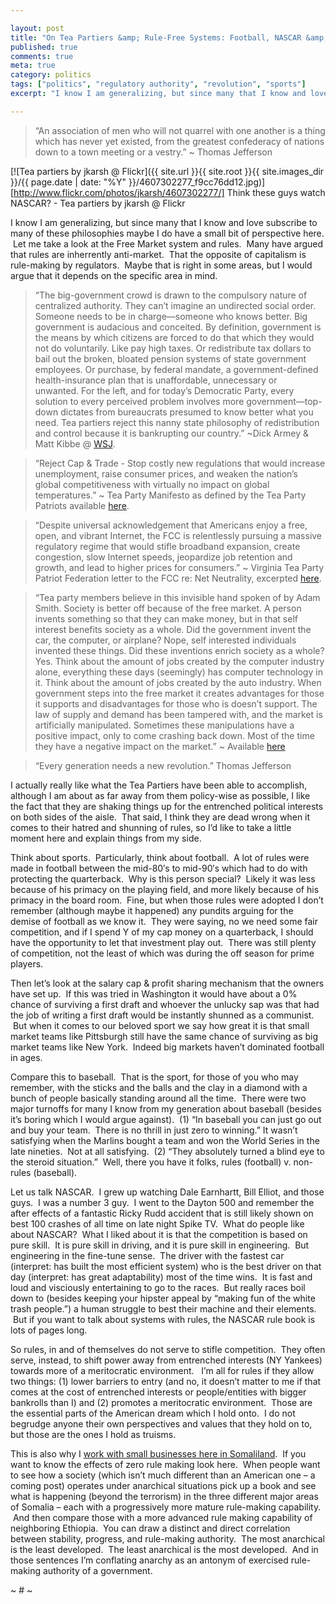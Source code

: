 ```yaml
---

layout: post
title: "On Tea Partiers &amp; Rule-Free Systems: Football, NASCAR &amp; Regulatory Authority"
published: true
comments: true
meta: true
category: politics
tags: ["politics", "regulatory authority", "revolution", "sports"]
excerpt: "I know I am generalizing, but since many that I know and love subscribe to many of these philosophies maybe I do have a small bit of perspective here.  Let me take a look at the Free Market system and rules.  Many have argued that rules are inherrently anti-market.  That the opposite of capitalism is rule-making by regulators.  Maybe that is right in some areas, but I would argue that it depends on the specific area in mind."

---
```


> “An association of men who will not quarrel with one another is a thing which has never yet existed, from the greatest confederacy of nations down to a town meeting or a vestry.” ~ Thomas Jefferson

[![Tea partiers by jkarsh @ Flickr]({{ site.url }}{{ site.root }}{{ site.images_dir }}/{{ page.date | date: "%Y" }}/4607302277_f9cc76dd12.jpg)][http://www.flickr.com/photos/jkarsh/4607302277/]
Think these guys watch NASCAR? - Tea partiers by jkarsh @ Flickr

I know I am generalizing, but since many that I know and love subscribe to many of these philosophies maybe I do have a small bit of perspective here.  Let me take a look at the Free Market system and rules.  Many have argued that rules are inherrently anti-market.  That the opposite of capitalism is rule-making by regulators.  Maybe that is right in some areas, but I would argue that it depends on the specific area in mind.


> “The big-government crowd is drawn to the compulsory nature of centralized authority. They can’t imagine an undirected social order. Someone needs to be in charge—someone who knows better. Big government is audacious and conceited. By definition, government is the means by which citizens are forced to do that which they would not do voluntarily. Like pay high taxes. Or redistribute tax dollars to bail out the broken, bloated pension systems of state government employees. Or purchase, by federal mandate, a government-defined health-insurance plan that is unaffordable, unnecessary or unwanted. For the left, and for today’s Democratic Party, every solution to every perceived problem involves more government—top-down dictates from bureaucrats presumed to know better what you need. Tea partiers reject this nanny state philosophy of redistribution and control because it is bankrupting our country.” ~Dick Armey & Matt Kibbe @ [WSJ][2].

 [2]: http://online.wsj.com/article/SB10001424052748704407804575425061553154540.html

> “Reject Cap & Trade - Stop costly new regulations that would increase unemployment, raise consumer prices, and weaken the nation’s global competitiveness with virtually no impact on global temperatures.” ~ Tea Party Manifesto as defined by the Tea Party Patriots available [here][3].

 [3]: http://www.contractfromamerica.com/Idea.aspx

> “Despite universal acknowledgement that Americans enjoy a free, open, and vibrant Internet, the FCC is relentlessly pursuing a massive regulatory regime that would stifle broadband expansion, create congestion, slow Internet speeds, jeopardize job retention and growth, and lead to higher prices for consumers.” ~ Virginia Tea Party Patriot Federation letter to the FCC re: Net Neutrality, excerpted [here][4].

 [4]: http://www.crunchgear.com/2010/08/13/the-tea-party-hates-net-neutrality-because-its-an-affront-to-free-speech-umm/

> “Tea party members believe in this invisible hand spoken of by Adam Smith. Society is better off because of the free market. A person invents something so that they can make money, but in that self interest benefits society as a whole. Did the government invent the car, the computer, or airplane? Nope, self interested individuals invented these things. Did these inventions enrich society as a whole? Yes. Think about the amount of jobs created by the computer industry alone, everything these days (seemingly) has computer technology in it. Think about the amount of jobs created by the auto industry. When government steps into the free market it creates advantages for those it supports and disadvantages for those who is doesn’t support. The law of supply and demand has been tampered with, and the market is artificially manipulated. Sometimes these manipulations have a positive impact, only to come crashing back down. Most of the time they have a negative impact on the market.” ~ Available [here][5]

 [5]: http://hubpages.com/hub/what-the-tea-party-stands-for-free-markets

> “Every generation needs a new revolution.” Thomas Jefferson

I actually really like what the Tea Partiers have been able to accomplish, although I am about as far away from them policy-wise as possible, I like the fact that they are shaking things up for the entrenched political interests on both sides of the aisle.  That said, I think they are dead wrong when it comes to their hatred and shunning of rules, so I’d like to take a little moment here and explain things from my side.

Think about sports.  Particularly, think about football.  A lot of rules were made in football between the mid-80′s to mid-90′s which had to do with protecting the quarterback.  Why is this person special?  Likely it was less because of his primacy on the playing field, and more likely because of his primacy in the board room.  Fine, but when those rules were adopted I don’t remember (although maybe it happened) any pundits arguing for the demise of football as we know it.  They were saying, no we need some fair competition, and if I spend Y of my cap money on a quarterback, I should have the opportunity to let that investment play out.  There was still plenty of competition, not the least of which was during the off season for prime players.

Then let’s look at the salary cap & profit sharing mechanism that the owners have set up.  If this was tried in Washington it would have about a 0% chance of surviving a first draft and whoever the unlucky sap was that had the job of writing a first draft would be instantly shunned as a communist.  But when it comes to our beloved sport we say how great it is that small market teams like Pittsburgh still have the same chance of surviving as big market teams like New York.  Indeed big markets haven’t dominated football in ages.

Compare this to baseball.  That is the sport, for those of you who may remember, with the sticks and the balls and the clay in a diamond with a bunch of people basically standing around all the time.  There were two major turnoffs for many I know from my generation about baseball (besides it’s boring which I would argue against).  (1) “In baseball you can just go out and buy your team.  There is no thrill in just zero to winning.” It wasn’t satisfying when the Marlins bought a team and won the World Series in the late nineties.  Not at all satisfying.  (2) “They absolutely turned a blind eye to the steroid situation.”  Well, there you have it folks, rules (football) v. non-rules (baseball).

Let us talk NASCAR.  I grew up watching Dale Earnhartt, Bill Elliot, and those guys.  I was a number 3 guy.  I went to the Dayton 500 and remember the after effects of a fantastic Ricky Rudd accident that is still likely shown on best 100 crashes of all time on late night Spike TV.  What do people like about NASCAR?  What I liked about it is that the competition is based on pure skill.  It is pure skill in driving, and it is pure skill in engineering.  But engineering in the fine-tune sense.  The driver with the fastest car (interpret: has built the most efficient system) who is the best driver on that day (interpret: has great adaptability) most of the time wins.  It is fast and loud and visciously entertaining to go to the races.  But really races boil down to (besides keeping your hipster appeal by “making fun of the white trash people.”) a human struggle to best their machine and their elements.  But if you want to talk about systems with rules, the NASCAR rule book is lots of pages long.

So rules, in and of themselves do not serve to stifle competition.  They often serve, instead, to shift power away from entrenched interests (NY Yankees) towards more of a meritocratic environment.   I’m all for rules if they allow two things: (1) lower barriers to entry (and no, it doesn’t matter to me if that comes at the cost of entrenched interests or people/entities with bigger bankrolls than I) and (2) promotes a meritocratic environment.  Those are the essential parts of the American dream which I hold onto.  I do not begrudge anyone their own perspectives and values that they hold on to, but those are the ones I hold as truisms.

This is also why I [work with small businesses here in Somaliland][6].  If you want to know the effects of zero rule making look here.  When people want to see how a society (which isn’t much different than an American one – a coming post) operates under anarchical situations pick up a book and see what is happening (beyond the terrorism) in the three different major areas of Somalia – each with a progressively more mature rule-making capability.  And then compare those with a more advanced rule making capability of neighboring Ethiopia.  You can draw a distinct and direct correlation between stability, progress, and rule-making authority.  The most anarchical is the least developed.  The least anarchical is the most developed.  And in those sentences I’m conflating anarchy as an antonym of exercised rule-making authority of a government.

 [6]: http://watershedlegal.com/about

~ # ~